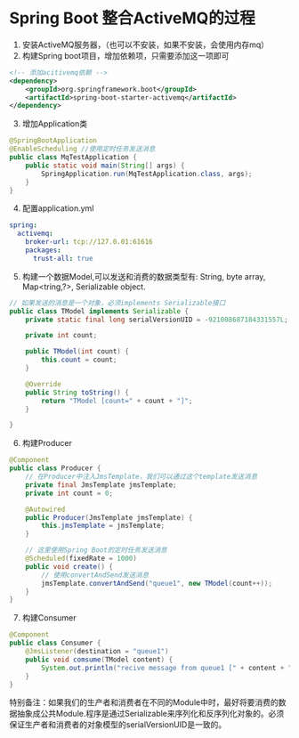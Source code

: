 # Spring Boot 整合ActiveMQ的过程

1. 安装ActiveMQ服务器，（也可以不安装，如果不安装，会使用内存mq）
2. 构建Spring boot项目，增加依赖项，只需要添加这一项即可
```xml
<!-- 添加acitivemq依赖 -->
<dependency>
	<groupId>org.springframework.boot</groupId>
	<artifactId>spring-boot-starter-activemq</artifactId>
</dependency>
```
3. 增加Application类
```java
@SpringBootApplication
@EnableScheduling //使用定时任务发送消息
public class MqTestApplication {
    public static void main(String[] args) {
        SpringApplication.run(MqTestApplication.class, args);
    }
}
```
4. 配置application.yml
```yaml
spring:
  activemq:
    broker-url: tcp://127.0.01:61616
    packages:
      trust-all: true
```

5. 构建一个数据Model,可以发送和消费的数据类型有: String, byte array, Map<tring,?>, Serializable object.
```java
// 如果发送的消息是一个对象，必须implements Serializable接口
public class TModel implements Serializable {
    private static final long serialVersionUID = -921008687184331557L;

    private int count;

    public TModel(int count) {
        this.count = count;
    }

    @Override
    public String toString() {
        return "TModel [count=" + count + "]";
    }

}
```
6. 构建Producer
```java
@Component
public class Producer {
    // 在Producer中注入JmsTemplate，我们可以通过这个template发送消息
    private final JmsTemplate jmsTemplate;
    private int count = 0;

    @Autowired
    public Producer(JmsTemplate jmsTemplate) {
        this.jmsTemplate = jmsTemplate;
    }

    // 这里使用Spring Boot的定时任务发送消息
    @Scheduled(fixedRate = 1000)
    public void create() {
        // 使用convertAndSend发送消息
        jmsTemplate.convertAndSend("queue1", new TModel(count++));
    }
}
```
7. 构建Consumer
```java
@Component
public class Consumer {
    @JmsListener(destination = "queue1")
    public void comsume(TModel content) {
        System.out.println("recive message from queue1 [" + content + "]");
    }
}
```


特别备注：如果我们的生产者和消费者在不同的Module中时，最好将要消费的数据抽象成公共Module.程序是通过Serializable来序列化和反序列化对象的。必须保证生产者和消费者的对象模型的serialVersionUID是一致的。
